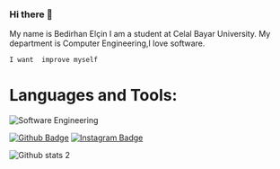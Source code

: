 ### Hi there 👋
My name is Bedirhan Elçin
I am a student at Celal Bayar University.
My department is Computer Engineering,I love software.

`I want  improve myself`
 # Languages and Tools:<br />
 

![Software Engineering](https://media.giphy.com/media/4rZA5D22301iMgrUNd/giphy.gif)


[![Github Badge](https://img.shields.io/badge/-Github-000?style=quare&labelColor=000&logo=Github&logoColor=white&link=link)](https://github.com/BedirhanE) 
[![Instagram Badge](https://img.shields.io/badge/-Instagram-C13584?style=flat-quare&labelColor=C13584&logo=instagram&logoColor=white&link=link)](https://instagram.com/bedirhn_elcn?igshid=Y2M0YTlkZGNmOQ==) 



![Github stats 2](https://github-readme-stats.vercel.app/api?username=BedirhanE&show_icons=true&theme=radical)




<!--
**BedirhanE/BedirhanE** is a ✨ _special_ ✨ repository because its `README.md` (this file) appears on your GitHub profile.

Here are some ideas to get you started:

- 🔭 I’m currently working on ...
- 🌱 I’m currently learning ...
- 👯 I’m looking to collaborate on ...
- 🤔 I’m looking for help with ...
- 💬 Ask me about ...
- 📫 How to reach me: ...
- 😄 Pronouns: ...
- ⚡ Fun fact: ...
-->
